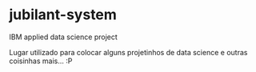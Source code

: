 # jubilant-system
IBM applied data science project

Lugar utilizado para colocar alguns projetinhos de data science e outras coisinhas mais... :P
